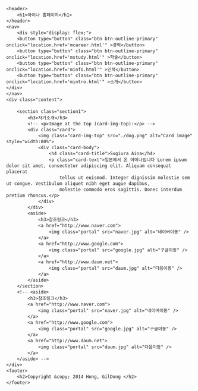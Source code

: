 <!DOCTYPE html>
<html>

<head>
	<meta charset="utf-8">
	<meta name="viewport" content="width=device-width, initial-scale=1.0" />
	<title>HTML5 개인 포트폴리오 홈페이지</title>
	<link rel="stylesheet" type="text/css" href="mportpolio.css" />
	<link rel="stylesheet" href="http://code.jquery.com/mobile/1.4.5/jquery.mobile-1.4.5.min.css" />
	<script src="http://code.jquery.com/jquery-1.11.1.min.js"></script>
	<script src="http://code.jquery.com/mobile/1.4.5/jquery.mobile-1.4.5.min.js"></script>
	<link href="https://cdn.jsdelivr.net/npm/bootstrap@5.2.1/dist/css/bootstrap.min.css" rel="stylesheet">
	<script src="https://cdn.jsdelivr.net/npm/bootstrap@5.2.1/dist/js/bootstrap.bundle.min.js"></script>
</head>

<body>

	<header>
		<h1>아이나 홈페이지</h1>
	</header>
	<nav>
		<div style="display: flex;">
		<button type="button" class="btn btn-outline-primary" onclick="location.href='mcareer.html'" >경력</button>
		<button type="button" class="btn btn-outline-primary" onclick="location.href='mstudy.html'" >학술</button>
		<button type="button" class="btn btn-outline-primary" onclick="location.href='minfo.html'" >인적</button>
		<button type="button" class="btn btn-outline-primary" onclick="location.href='mintro.html'" >소개</button>
	</div>
	</nav>
	<div class="content">

		<section class="section1">
			<h3>자기소개</h3>
			<!-- <p>Image at the top (card-img-top):</p> -->
			<div class="card">
				<img class="card-img-top" src="./dog.png" alt="Card image" style="width:80%">
				<div class="card-body">
					<h4 class="card-title">Sugiura Aina</h4>
					<p class="card-text">일본에서 온 아이나입니다 Lorem ipsum dolor sit amet, consectetur adipiscing elit. Aliquam consequat placerat
						tellus ut euismod. Integer dignissim molestie sem ut congue. Vestibulum aliquet nibh eget augue dapibus,
						molestie commodo eros sagittis. Donec interdum pretium rhoncus.</p>
				</div>
			</div>
			<aside>
				<h3>참조링크</h3>
				<a href="http://www.naver.com">
					<img class="portal" src="naver.jpg" alt="네이버이동" />
				</a>
				<a href="http://www.google.com">
					<img class="portal" src="google.jpg" alt="구글이동" />
				</a>
				<a href="http://www.daum.net">
					<img class="portal" src="daum.jpg" alt="다음이동" />
				</a>
			</aside>
		</section>
		<!-- <aside>
			<h3>참조링크</h3>
			<a href="http://www.naver.com">
				<img class="portal" src="naver.jpg" alt="네이버이동" />
			</a>
			<a href="http://www.google.com">
				<img class="portal" src="google.jpg" alt="구글이동" />
			</a>
			<a href="http://www.daum.net">
				<img class="portal" src="daum.jpg" alt="다음이동" />
			</a>
		</aside> -->
	</div>
	<footer>
		<h2>Copyright &copy; 2014 Hong, GilDong </h2>
	</footer>
</body>

</html>
